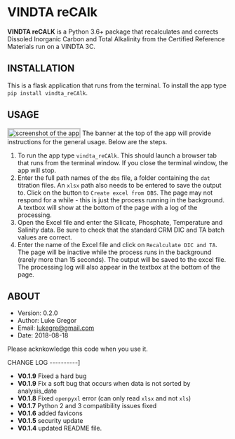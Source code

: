 VINDTA reCAlk
=============
**VINDTA reCALK** is a Python 3.6+ package that recalculates and corrects Dissoled Inorganic Carbon and Total Alkalinity from the Certified Reference Materials run on a VINDTA 3C.


INSTALLATION
------------
This is a flask application that runs from the terminal. To install the app type `pip install vindta_reCAlk`.


USAGE
-----
<img title="screenshot of the app" src="vindta_reCAlk_screenshot_01.png" style="border-style: solid; boder-width: 1px; border-color: #CCC">
The banner at the top of the app will provide instructions for the general usage. Below are the steps.

1. To run the app type `vindta_reCAlk`. This should launch a browser tab that runs from the terminal window. If you close the terminal window, the app will stop.
2. Enter the full path names of the `dbs` file, a folder containing the `dat` titration files. An `xlsx` path also needs to be entered to save the output to. Click on the button to `Create excel from DBS`. The page may not respond for a while - this is just the process running in the background. A textbox will show at the bottom of the page with a log of the processing.
3. Open the Excel file and enter the Silicate, Phosphate, Temperature and Salinity data. Be sure to check that the standard CRM DIC and TA batch values are correct.
4. Enter the name of the Excel file and click on `Recalculate DIC and TA`. The page will be inactive while the process runs in the background (rarely more than 15 seconds). The output will be saved to the excel file. The processing log will also appear in the textbox at the bottom of the page.


ABOUT
-----
- Version: 0.2.0
- Author:  Luke Gregor
- Email:   lukegre@gmail.com
- Date:    2018-08-18

Please acknkowledge this code when you use it.


CHANGE LOG
----------]
- **V0.1.9** Fixed a hard bug
- **V0.1.9** Fix a soft bug that occurs when data is not sorted by analysis_date
- **V0.1.8** Fixed `openpyxl` error (can only read `xlsx` and not `xls`)
- **V0.1.7** Python 2 and 3 compatibility issues fixed
- **V0.1.6** added favicons
- **V0.1.5** security update
- **V0.1.4** updated README file.
